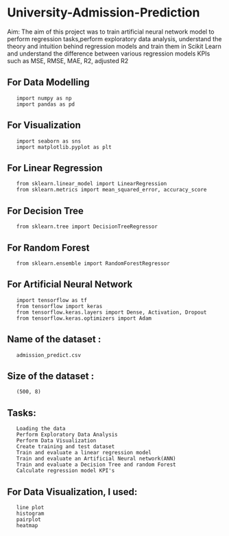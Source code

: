 # University-Admission-Prediction

Aim: The aim of this project was to train artificial neural network model to perform regression tasks,perform exploratory data analysis, understand the theory and intuition behind regression models and train them in Scikit Learn and understand the difference between various regression models KPIs such as MSE, RMSE, MAE, R2, adjusted R2

## For Data Modelling  
       import numpy as np
       import pandas as pd

## For Visualization 
       import seaborn as sns 
       import matplotlib.pyplot as plt 

## For Linear Regression
       from sklearn.linear_model import LinearRegression
       from sklearn.metrics import mean_squared_error, accuracy_score

## For Decision Tree
       from sklearn.tree import DecisionTreeRegressor
                    
## For Random Forest
       from sklearn.ensemble import RandomForestRegressor

## For Artificial Neural Network
       import tensorflow as tf
       from tensorflow import keras
       from tensorflow.keras.layers import Dense, Activation, Dropout
       from tensorflow.keras.optimizers import Adam
                  
## Name of the dataset : 
       admission_predict.csv

## Size of the dataset : 
       (500, 8)

## Tasks:
       Loading the data
       Perform Exploratory Data Analysis
       Perform Data Visualization
       Create training and test dataset
       Train and evaluate a linear regression model
       Train and evaluate an Artificial Neural network(ANN)
       Train and evaluate a Decision Tree and random Forest
       Calculate regression model KPI's

## For Data Visualization, I used:
       line plot
       histogram
       pairplot
       heatmap

